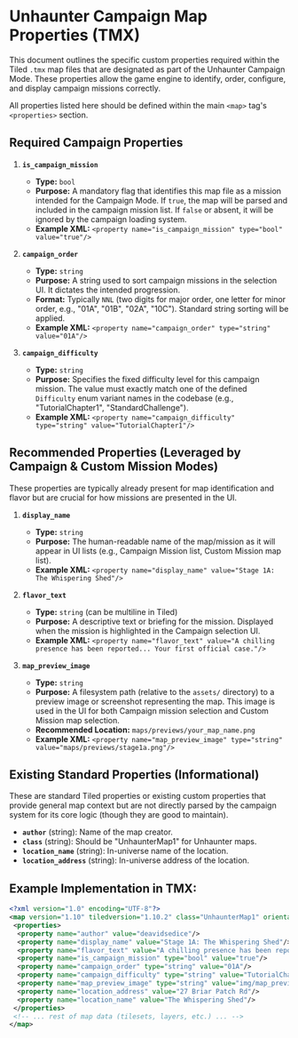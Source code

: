 # Unhaunter Campaign Map Properties (TMX)

This document outlines the specific custom properties required within the Tiled `.tmx` map files that are designated as part of the Unhaunter Campaign Mode. These properties allow the game engine to identify, order, configure, and display campaign missions correctly.

All properties listed here should be defined within the main `<map>` tag's `<properties>` section.

## Required Campaign Properties

1.  **`is_campaign_mission`**
    *   **Type:** `bool`
    *   **Purpose:** A mandatory flag that identifies this map file as a mission intended for the Campaign Mode. If `true`, the map will be parsed and included in the campaign mission list. If `false` or absent, it will be ignored by the campaign loading system.
    *   **Example XML:** `<property name="is_campaign_mission" type="bool" value="true"/>`

2.  **`campaign_order`**
    *   **Type:** `string`
    *   **Purpose:** A string used to sort campaign missions in the selection UI. It dictates the intended progression.
    *   **Format:** Typically `NNL` (two digits for major order, one letter for minor order, e.g., "01A", "01B", "02A", "10C"). Standard string sorting will be applied.
    *   **Example XML:** `<property name="campaign_order" type="string" value="01A"/>`

3.  **`campaign_difficulty`**
    *   **Type:** `string`
    *   **Purpose:** Specifies the fixed difficulty level for this campaign mission. The value must exactly match one of the defined `Difficulty` enum variant names in the codebase (e.g., "TutorialChapter1", "StandardChallenge").
    *   **Example XML:** `<property name="campaign_difficulty" type="string" value="TutorialChapter1"/>`

## Recommended Properties (Leveraged by Campaign & Custom Mission Modes)

These properties are typically already present for map identification and flavor but are crucial for how missions are presented in the UI.

1.  **`display_name`**
    *   **Type:** `string`
    *   **Purpose:** The human-readable name of the map/mission as it will appear in UI lists (e.g., Campaign Mission list, Custom Mission map list).
    *   **Example XML:** `<property name="display_name" value="Stage 1A: The Whispering Shed"/>`

2.  **`flavor_text`**
    *   **Type:** `string` (can be multiline in Tiled)
    *   **Purpose:** A descriptive text or briefing for the mission. Displayed when the mission is highlighted in the Campaign selection UI.
    *   **Example XML:** `<property name="flavor_text" value="A chilling presence has been reported... Your first official case."/>`

3.  **`map_preview_image`**
    *   **Type:** `string`
    *   **Purpose:** A filesystem path (relative to the `assets/` directory) to a preview image or screenshot representing the map. This image is used in the UI for both Campaign mission selection and Custom Mission map selection.
    *   **Recommended Location:** `maps/previews/your_map_name.png`
    *   **Example XML:** `<property name="map_preview_image" type="string" value="maps/previews/stage1a.png"/>`

## Existing Standard Properties (Informational)

These are standard Tiled properties or existing custom properties that provide general map context but are not directly parsed by the campaign system for its core logic (though they are good to maintain).

*   **`author`** (string): Name of the map creator.
*   **`class`** (string): Should be "UnhaunterMap1" for Unhaunter maps.
*   **`location_name`** (string): In-universe name of the location.
*   **`location_address`** (string): In-universe address of the location.

## Example Implementation in TMX:

```xml
<?xml version="1.0" encoding="UTF-8"?>
<map version="1.10" tiledversion="1.10.2" class="UnhaunterMap1" orientation="isometric" renderorder="right-down" width="20" height="20" tilewidth="32" tileheight="16" infinite="0" nextlayerid="2" nextobjectid="1">
 <properties>
  <property name="author" value="deavidsedice"/>
  <property name="display_name" value="Stage 1A: The Whispering Shed"/>
  <property name="flavor_text" value="A chilling presence has been reported in this seemingly innocuous shed. Locals say tools move on their own. Your first official case."/>
  <property name="is_campaign_mission" type="bool" value="true"/>
  <property name="campaign_order" type="string" value="01A"/>
  <property name="campaign_difficulty" type="string" value="TutorialChapter1"/>
  <property name="map_preview_image" type="string" value="img/map_previews/stage1a_shed.png"/>
  <property name="location_address" value="27 Briar Patch Rd"/>
  <property name="location_name" value="The Whispering Shed"/>
 </properties>
 <!-- ... rest of map data (tilesets, layers, etc.) ... -->
</map>